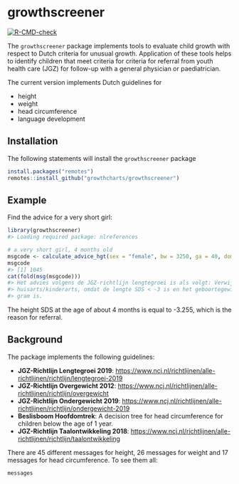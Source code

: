 
<!-- README.md is generated from README.Rmd. Please edit that file -->

# growthscreener

<!-- badges: start -->

[![R-CMD-check](https://github.com/growthcharts/growthscreener/actions/workflows/R-CMD-check.yaml/badge.svg)](https://github.com/growthcharts/growthscreener/actions/workflows/R-CMD-check.yaml)
<!-- badges: end -->

The `growthscreener` package implements tools to evaluate child growth
with respect to Dutch criteria for unusual growth. Application of these
tools helps to identify children that meet criteria for criteria for
referral from youth health care (JGZ) for follow-up with a general
physician or paediatrician.

The current version implements Dutch guidelines for

- height
- weight
- head circumference
- language development

## Installation

The following statements will install the `growthscreener` package

``` r
install.packages("remotes")
remotes::install_github("growthcharts/growthscreener")
```

## Example

Find the advice for a very short girl:

``` r
library(growthscreener)
#> Loading required package: nlreferences

# a very short girl, 4 months old
msgcode <- calculate_advice_hgt(sex = "female", bw = 3250, ga = 40, dom = 0.367, y = 55)
msgcode
#> [1] 1045
cat(fold(msg(msgcode)))
#> Het advies volgens de JGZ-richtlijn lengtegroei is als volgt: Verwijzen naar
#> huisarts/kinderarts, omdat de lengte SDS < -3 is en het geboortegewicht >= 2500
#> gram is.
```

The height SDS at the age of about 4 months is equal to -3.255, which is
the reason for referral.

## Background

The package implements the following guidelines:

- **JGZ-Richtlijn Lengtegroei 2019**:
  <https://www.ncj.nl/richtlijnen/alle-richtlijnen/richtlijn/lengtegroei-2019>
- **JGZ-Richtlijn Overgewicht 2012**:
  <https://www.ncj.nl/richtlijnen/alle-richtlijnen/richtlijn/overgewicht>
- **JGZ-Richtlijn Ondergewicht 2019**:
  <https://www.ncj.nl/richtlijnen/alle-richtlijnen/richtlijn/ondergewicht-2019>
- **Beslisboom Hoofdomtrek**: A decision tree for head circumference for
  children below the age of 1 year.
- **JGZ-Richtlijn Taalontwikkeling 2018**:
  <https://www.ncj.nl/richtlijnen/alle-richtlijnen/richtlijn/taalontwikkeling>

There are 45 different messages for height, 26 messages for weight and
17 messages for head circumference. To see them all:

``` r
messages
```
